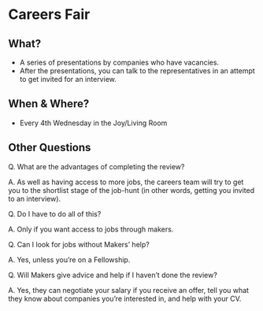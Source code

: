 # Careers Fair

## What?
- A series of presentations by companies who have vacancies.
- After the presentations, you can talk to the representatives in an attempt to get invited for an interview.

## When & Where?
- Every 4th Wednesday in the Joy/Living Room


## Other Questions
Q. What are the advantages of completing the review?

A. As well as having access to more jobs, the careers team will try to get you to the shortlist stage of the job-hunt (in other words, getting you invited to an interview).


Q. Do I have to do all of this?

A. Only if you want access to jobs through makers.


Q. Can I look for jobs without Makers’ help?

A. Yes, unless you’re on a Fellowship.


Q. Will Makers give advice and help if I haven’t done the review?

A. Yes, they can negotiate your salary if you receive an offer, tell you what they know about companies you’re interested in, and help with your CV.
